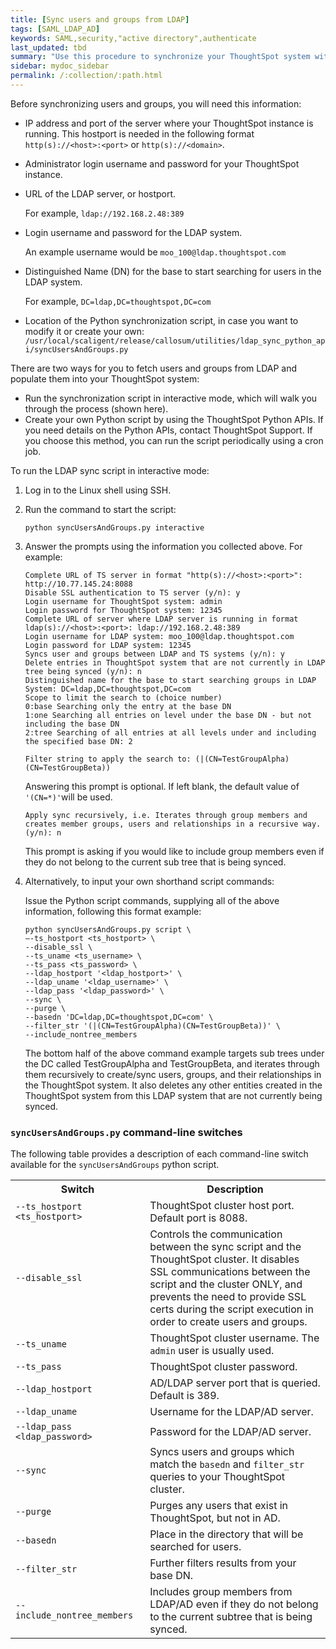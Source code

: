 ```yaml
---
title: [Sync users and groups from LDAP]
tags: [SAML_LDAP_AD]
keywords: SAML,security,"active directory",authenticate
last_updated: tbd
summary: "Use this procedure to synchronize your ThoughtSpot system with an LDAP server."
sidebar: mydoc_sidebar
permalink: /:collection/:path.html
---
```

Before synchronizing users and groups, you will need this information:

-   IP address and port of the server where your ThoughtSpot instance is running. This hostport is needed in the following format `http(s)://<host>:<port>` or `http(s)://<domain>`.
-   Administrator login username and password for your ThoughtSpot instance.
-   URL of the LDAP server, or hostport.

    For example, `ldap://192.168.2.48:389`

-   Login username and password for the LDAP system.

    An example username would be `moo_100@ldap.thoughtspot.com`

-   Distinguished Name (DN) for the base to start searching for users in the LDAP system.

    For example, `DC=ldap,DC=thoughtspot,DC=com`

-   Location of the Python synchronization script, in case you want to modify it or create your own: `/usr/local/scaligent/release/callosum/utilities/ldap_sync_python_api/syncUsersAndGroups.py`

There are two ways for you to fetch users and groups from LDAP and populate them
into your ThoughtSpot system:

-   Run the synchronization script in interactive mode, which will walk you through the process (shown here).
-   Create your own Python script by using the ThoughtSpot Python APIs. If you need details on the Python APIs, contact ThoughtSpot Support. If you choose this method, you can run the script periodically using a cron job.

To run the LDAP sync script in interactive mode:

1. Log in to the Linux shell using SSH.
2. Run the command to start the script:

    ```
    python syncUsersAndGroups.py interactive
    ```

3. Answer the prompts using the information you collected above. For example:

    ```
    Complete URL of TS server in format "http(s)://<host>:<port>": http://10.77.145.24:8088
    Disable SSL authentication to TS server (y/n): y
    Login username for ThoughtSpot system: admin
    Login password for ThoughtSpot system: 12345
    Complete URL of server where LDAP server is running in format ldap(s)://<host>:<port>: ldap://192.168.2.48:389
    Login username for LDAP system: moo_100@ldap.thoughtspot.com
    Login password for LDAP system: 12345
    Syncs user and groups between LDAP and TS systems (y/n): y
    Delete entries in ThoughtSpot system that are not currently in LDAP tree being synced (y/n): n
    Distinguished name for the base to start searching groups in LDAP System: DC=ldap,DC=thoughtspot,DC=com
    Scope to limit the search to (choice number)
    0:base Searching only the entry at the base DN
    1:one Searching all entries on level under the base DN - but not including the base DN
    2:tree Searching of all entries at all levels under and including the specified base DN: 2
    ```

    ```
    Filter string to apply the search to: (|(CN=TestGroupAlpha)(CN=TestGroupBeta))
    ```

    Answering this prompt is optional. If left blank, the default value of `'(CN=*)'`will be used.

    ```
    Apply sync recursively, i.e. Iterates through group members and creates member groups, users and relationships in a recursive way. (y/n): n
    ```

    This prompt is asking if you would like to include group members even if they do not belong to the current sub tree that is being synced.

4. Alternatively, to input your own shorthand script commands:

    Issue the Python script commands, supplying all of the above information, following this format example:

    ```
    python syncUsersAndGroups.py script \
    –-ts_hostport <ts_hostport> \
    --disable_ssl \
    --ts_uname <ts_username> \
    --ts_pass <ts_password> \
    --ldap_hostport '<ldap_hostport>' \
    --ldap_uname '<ldap_username>' \
    --ldap_pass '<ldap_password>' \
    --sync \
    --purge \
    --basedn 'DC=ldap,DC=thoughtspot,DC=com' \
    --filter_str '(|(CN=TestGroupAlpha)(CN=TestGroupBeta))' \
    --include_nontree_members
    ```

    The bottom half of the above command example targets sub trees under the DC called TestGroupAlpha and TestGroupBeta, and iterates through them recursively to create/sync users, groups, and their relationships in the ThoughtSpot system. It also deletes any other entities created in the ThoughtSpot system from this LDAP system that are not currently being synced.

### `syncUsersAndGroups.py` command-line switches

The following table provides a description of each command-line switch available for the `syncUsersAndGroups` python script.

 <table width="100%" border="0">
      <col width="260">
      <col width="900">
    	  <tbody>
    	    <tr>
    	      <th scope="col">Switch</th>
    	      <th scope="col">Description</th>
            </tr>
            <tr>
      	      <td><code>--ts_hostport &lt;ts_hostport&gt;</code></td>
      	      <td>ThoughtSpot cluster host port. Default port is 8088.</td>
              </tr>  
    	    <tr>
    	      <td><code>--disable_ssl</code></td>
    	      <td>Controls the communication between the sync script and the ThoughtSpot cluster. It disables SSL communications between the script and the cluster ONLY, and prevents the need to provide SSL certs during the script execution in order to create users and groups.</td>
            </tr>
    	    <tr>
    	      <td><code>--ts_uname</code></td>
    	      <td>ThoughtSpot cluster username. The <code>admin</code> user is usually used.</td>
            </tr>
    	    <tr>
    	      <td><code>--ts_pass</code></td>
    	      <td>ThoughtSpot cluster password.</td>
            </tr>
    		<tr>
    	      <td><code>--ldap_hostport</code></td>
    	      <td>AD/LDAP server port that is queried. Default is 389.</td>
            </tr>
    		<tr>
    	      <td><code>--ldap_uname</code></td>
    	      <td>Username for the LDAP/AD server.</td>
            </tr>
    		<tr>
    	      <td><code>--ldap_pass &lt;ldap_password&gt;</code></td>
    	      <td>Password for the LDAP/AD server.</td>
            </tr>
    		<tr>
    	      <td><code>--sync</code></td>
    	      <td>Syncs users and groups which match the <code>basedn</code> and <code>filter_str</code> queries to your ThoughtSpot cluster.</td>
            </tr>
    		<tr>
    	      <td><code>--purge</code></td>
    	      <td>Purges any users that exist in ThoughtSpot, but not in AD.</td>
            </tr>
    		<tr>
    	      <td><code>--basedn</code></td>
    	      <td>Place in the directory that will be searched for users.</td>
            </tr>
    		<tr>
    	      <td><code>--filter_str</code></td>
    	      <td>Further filters results from your base DN.</td>
            </tr>
    		<tr>
    	      <td><code>--include_nontree_members</code></td>
    	      <td>Includes group members from LDAP/AD even if they do not belong to the current subtree that is being synced.</td>
            </tr>	  
      </tbody>
    </table>
